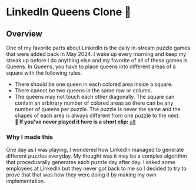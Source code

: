 # LinkedIn Queens Clone 👑
## Overview
One of my favorite parts about LinkedIn is the daily in-stream puzzle games that were added back in May 2024. I wake up every morning and keep my streak up 
before I do anything else and my favorite of all of these games is Queens. In Queens, you have to place queens into different areas of a square with the following rules.
- There should be one queen in each colored area inside a square.
- There cannot be two queens in the same row or column.
- The queens may not touch each other diagonally.
The square can contain an arbitrary number of colored areas so there can be any number of queens per puzzle. The puzzle is never the same and the shapes of each area is always different from
one puzzle to the next.\
__📼 If you've never played it here is a short clip:__
[alt]()

### Why I made this
One day as I was playing, I wondered how LinkedIn managed to generate different puzzles everyday. My thought was it may be a complex algorithm that proceduarally generates each puzzle day after day. I asked some
 employees at LinkedIn but they never got back to me so I decided to try to prove that that was how they were doing it by making my own implementation. 
